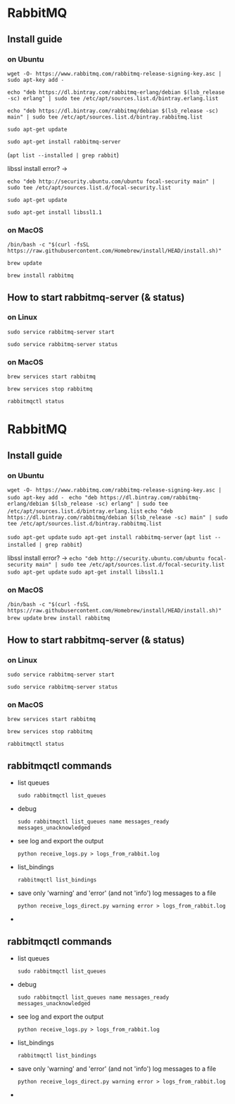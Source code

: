 # RabbitMQ

## Install guide

### on Ubuntu

`wget -O- https://www.rabbitmq.com/rabbitmq-release-signing-key.asc | sudo apt-key add - `

`echo "deb https://dl.bintray.com/rabbitmq-erlang/debian $(lsb_release -sc) erlang" | sudo tee /etc/apt/sources.list.d/bintray.erlang.list`

`echo "deb https://dl.bintray.com/rabbitmq/debian $(lsb_release -sc) main" | sudo tee /etc/apt/sources.list.d/bintray.rabbitmq.list`


`sudo apt-get update`

`sudo apt-get install rabbitmq-server`

(`apt list --installed | grep rabbit`)

libssl install error? ->

`echo "deb http://security.ubuntu.com/ubuntu focal-security main" | sudo tee /etc/apt/sources.list.d/focal-security.list`

`sudo apt-get update`

`sudo apt-get install libssl1.1`

### on MacOS

`/bin/bash -c "$(curl -fsSL https://raw.githubusercontent.com/Homebrew/install/HEAD/install.sh)"`

`brew update`

`brew install rabbitmq`

## How to start rabbitmq-server (& status)

### on Linux

`sudo service rabbitmq-server start`

`sudo service rabbitmq-server status`

### on MacOS

`brew services start rabbitmq`

`brew services stop rabbitmq`

`rabbitmqctl status`
# RabbitMQ

## Install guide

### on Ubuntu

`wget -O- https://www.rabbitmq.com/rabbitmq-release-signing-key.asc | sudo apt-key add - `
`echo "deb https://dl.bintray.com/rabbitmq-erlang/debian $(lsb_release -sc) erlang" | sudo tee /etc/apt/sources.list.d/bintray.erlang.list`
`echo "deb https://dl.bintray.com/rabbitmq/debian $(lsb_release -sc) main" | sudo tee /etc/apt/sources.list.d/bintray.rabbitmq.list`

`sudo apt-get update`
`sudo apt-get install rabbitmq-server`
(`apt list --installed | grep rabbit`)

libssl install error? ->
`echo "deb http://security.ubuntu.com/ubuntu focal-security main" | sudo tee /etc/apt/sources.list.d/focal-security.list`
`sudo apt-get update`
`sudo apt-get install libssl1.1`

### on MacOS

`/bin/bash -c "$(curl -fsSL https://raw.githubusercontent.com/Homebrew/install/HEAD/install.sh)"`
`brew update`
`brew install rabbitmq`

## How to start rabbitmq-server (& status)

### on Linux

`sudo service rabbitmq-server start`

`sudo service rabbitmq-server status`

### on MacOS

`brew services start rabbitmq`

`brew services stop rabbitmq`

`rabbitmqctl status`

## rabbitmqctl commands

- list queues

    `sudo rabbitmqctl list_queues`

- debug

    `sudo rabbitmqctl list_queues name messages_ready messages_unacknowledged`

- see log and export the output

    `python receive_logs.py > logs_from_rabbit.log`

- list_bindings

    `rabbitmqctl list_bindings`

- save only 'warning' and 'error' (and not 'info') log messages to a file

    `python receive_logs_direct.py warning error > logs_from_rabbit.log`
-
## rabbitmqctl commands

- list queues

    `sudo rabbitmqctl list_queues`

- debug

    `sudo rabbitmqctl list_queues name messages_ready messages_unacknowledged`

- see log and export the output

    `python receive_logs.py > logs_from_rabbit.log`

- list_bindings

    `rabbitmqctl list_bindings`

- save only 'warning' and 'error' (and not 'info') log messages to a file

    `python receive_logs_direct.py warning error > logs_from_rabbit.log`
-